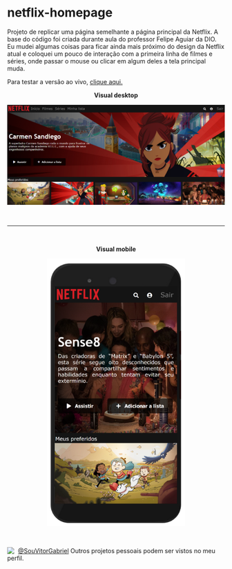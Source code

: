 # netflix-homepage
Projeto de replicar uma página semelhante a página principal da Netflix. A base do código foi criada durante aula do professor Felipe Aguiar da DIO. Eu mudei algumas coisas para ficar ainda mais próximo do design da Netflix atual e coloquei um pouco de interação com a primeira linha de filmes e séries, onde passar o mouse ou clicar em algum deles a tela principal muda.

Para testar a versão ao vivo, [clique aqui.](https://cursos-e-estudos.github.io/netflix-homepage/)
<br>

<p align="center">
<b> Visual desktop </b>
</p>
<p align="center">
  <img width="720" src="imgs/screenshot1.png">
</p>

<br>

---

<br>

<p align="center">
<b> Visual mobile </b>
</p>

<p align="center">
  <img width="320" src="imgs/screenshot2.png">
</p>

<br>



[<img align="left" width="25" url="https://github.com/souvitorgabriel" src="https://avatars0.githubusercontent.com/u/29991853?s=460&u=416e49036d2486832c45c6cb26c65e24690a3c8a&v=4">](https://github.com/souvitorgabriel) [@SouVitorGabriel](https://github.com/souvitorgabriel) Outros projetos pessoais podem ser vistos no meu perfil.
